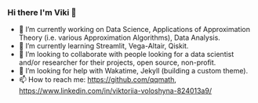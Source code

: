 ### Hi there I'm Viki 👋 


<!--
**qqmath/qqmath** is a ✨ _special_ ✨ repository because its `README.md` (this file) appears on your GitHub profile.

<!--START_SECTION:waka-->
<!--END_SECTION:waka-->


- 🔭 I’m currently working on Data Science, Applications of Approximation Theory (i.e. various Approximation Algorithms), Data Analysis.
- 🌱 I’m currently learning Streamlit, Vega-Altair, Qiskit.
- 👯 I’m looking to collaborate with people looking for a data scientist and/or researcher for their projects, open source, non-profit. 
- 🤔 I’m looking for help with Wakatime, Jekyll (building a custom theme).
- 📫 How to reach me: https://github.com/qqmath, https://www.linkedin.com/in/viktoriia-voloshyna-824013a9/

